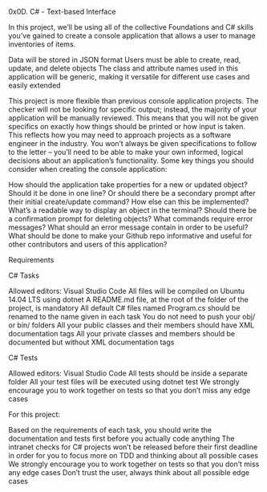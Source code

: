0x0D. C# - Text-based Interface

In this project, we’ll be using all of the collective Foundations and C# skills you’ve
gained to create a console application that allows a user to manage inventories of items.

Data will be stored in JSON format
Users must be able to create, read, update, and delete objects
The class and attribute names used in this application will be generic, making it
versatile for different use cases and easily extended

This project is more flexible than previous console application projects.
The checker will not be looking for specific output; instead, the majority of
your application will be manually reviewed. This means that you will not be given
specifics on exactly how things should be printed or how input is taken. This
reflects how you may need to approach projects as a software engineer in the industry.
You won’t always be given specifications to follow to the letter – you’ll need to be
able to make your own informed, logical decisions about an application’s functionality. 
Some key things you should consider when creating the console application:

How should the application take properties for a new or updated object? Should it be
done in one line? Or should there be a secondary prompt after their initial create/update
command? How else can this be implemented?
What’s a readable way to display an object in the terminal?
Should there be a confirmation prompt for deleting objects?
What commands require error messages? What should an error message contain in order to be
useful?
What should be done to make your Github repo informative and useful for other contributors
and users of this application?

Requirements

C# Tasks

Allowed editors: Visual Studio Code
All files will be compiled on Ubuntu 14.04 LTS using dotnet
A README.md file, at the root of the folder of the project, is mandatory
All default C# files named Program.cs should be renamed to the name given in each task
You do not need to push your obj/ or bin/ folders
All your public classes and their members should have XML documentation tags
All your private classes and members should be documented but without XML documentation tags

C# Tests

Allowed editors: Visual Studio Code
All tests should be inside a separate folder
All your test files will be executed using dotnet test
We strongly encourage you to work together on tests so that you don’t miss any edge cases

For this project:

Based on the requirements of each task, you should write the documentation and tests first
before you actually code anything
The intranet checks for C# projects won’t be released before their first deadline in order
for you to focus more on TDD and thinking about all possible cases
We strongly encourage you to work together on tests so that you don’t miss any edge cases
Don’t trust the user, always think about all possible edge cases